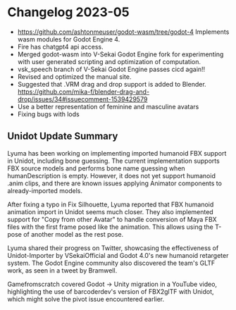 # Changelog 2023-05

* https://github.com/ashtonmeuser/godot-wasm/tree/godot-4 Implements wasm modules for Godot Engine 4.
* Fire has chatgpt4 api access.
* Merged godot-wasm into V-Sekai Godot Engine fork for experimenting with user generated scripting and optimization of computation.
* vsk_speech branch of V-Sekai Godot Engine passes cicd again!!
* Revised and optimized the manual site.
* Suggested that .VRM drag and drop support is added to Blender. https://github.com/mika-f/blender-drag-and-drop/issues/34#issuecomment-1539429579
* Use a better representation of feminine and masculine avatars
* Fixing bugs with lods

## Unidot Update Summary

Lyuma has been working on implementing imported humanoid FBX support in Unidot, including bone guessing. The current implementation supports FBX source models and performs bone name guessing when humanDescription is empty. However, it does not yet support humanoid .anim clips, and there are known issues applying Animator components to already-imported models.

After fixing a typo in Fix Silhouette, Lyuma reported that FBX humanoid animation import in Unidot seems much closer. They also implemented support for "Copy from other Avatar" to handle conversion of Maya FBX files with the first frame posed like the animation. This allows using the T-pose of another model as the rest pose.

Lyuma shared their progress on Twitter, showcasing the effectiveness of Unidot-Importer by VSekaiOfficial and Godot 4.0's new humanoid retargeter system. The Godot Engine community also discovered the team's GLTF work, as seen in a tweet by Bramwell.

Gamefromscratch covered Godot -> Unity migration in a YouTube video, highlighting the use of barcoderdev's version of FBX2glTF with Unidot, which might solve the pivot issue encountered earlier.
